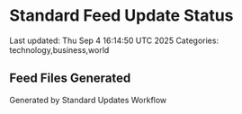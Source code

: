 # Standard Feed Update Status
Last updated: Thu Sep  4 16:14:50 UTC 2025
Categories: technology,business,world

## Feed Files Generated

Generated by Standard Updates Workflow
